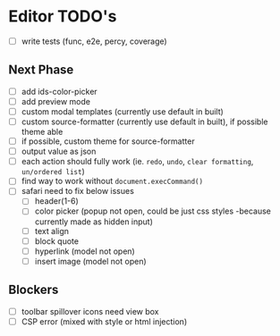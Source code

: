 # Editor TODO's

- [ ] write tests (func, e2e, percy, coverage)

## Next Phase

- [ ] add ids-color-picker
- [ ] add preview mode
- [ ] custom modal templates (currently use default in built)
- [ ] custom source-formatter (currently use default in built), if possible theme able
- [ ] if possible, custom theme for source-formatter
- [ ] output value as json
- [ ] each action should fully work (ie. `redo`, `undo`, `clear formatting`, `un/ordered list`)
- [ ] find way to work without `document.execCommand()`
- [ ] safari need to fix below issues
    - [ ] header(1-6)
    - [ ] color picker (popup not open, could be just css styles -because currently made as hidden input)
    - [ ] text align
    - [ ] block quote
    - [ ] hyperlink (model not open)
    - [ ] insert image (model not open)

## Blockers

- [ ] toolbar spillover icons need view box
- [ ] CSP error (mixed with style or html injection)
